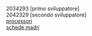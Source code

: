 2034293 [primo sviluppatore]  
2042329 [secondo sviluppatore]  
[processori](processori.md)  
[schede madri](schede_madri.md)
